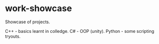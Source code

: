 # work-showcase
Showcase of projects.

C++ - basics learnt in colledge.
C# - OOP (unity).
Python - some scripting tryouts.
